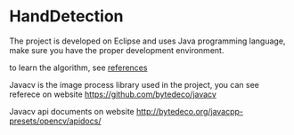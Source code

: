 # HandDetection
The project is developed on Eclipse and uses Java programming language, make sure you have the proper development environment.

to learn the algorithm, see [references](https://github.com/keyuwang/HandDetection/tree/master/references)

Javacv is the image process library used in the project, you can see referece on website https://github.com/bytedeco/javacv

Javacv api documents on website http://bytedeco.org/javacpp-presets/opencv/apidocs/
